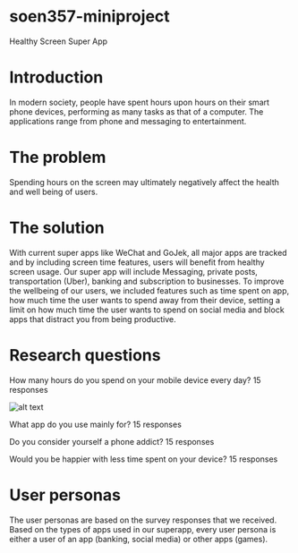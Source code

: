 # soen357-miniproject
Healthy Screen Super App

# Introduction

In modern society, people have spent hours upon hours on their smart phone devices, performing as many tasks as that of a computer. The applications range from phone and messaging to entertainment. 

# The problem

Spending hours on the screen may ultimately negatively affect the health and well being of users. 

# The solution 
With current super apps like WeChat and GoJek, all major apps are tracked and by including screen time features, users will benefit from healthy screen usage. Our super app will include
Messaging, private posts, transportation (Uber), banking and subscription to businesses. To improve the wellbeing of our users, we included features such as time spent on app, how much time the user wants to spend away from their device, setting a limit on how much time the user wants to spend on social media and block apps that distract you from being productive.


# Research questions

How many hours do you spend on your mobile device every day?
15 responses

 ![alt text](https://github.com/yordanevro/soen357-miniproject/blob/main/images/bargraph.png?raw=true)


















What app do you use mainly for? 
15 responses
 



















Do you consider yourself a phone addict?
15 responses

 

Would you be happier with less time spent on your device?
15 responses

 



# User personas

The user personas are based on the survey responses that we received. Based on the types of apps used in our superapp, every user persona is either a user of an app (banking, social media) or other apps (games). 
 

 

